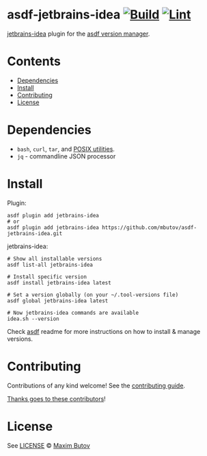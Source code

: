 # asdf-jetbrains-idea [![Build](https://github.com/mbutov/asdf-jetbrains-idea/actions/workflows/build.yml/badge.svg)](https://github.com/mbutov/asdf-jetbrains-idea/actions/workflows/build.yml) [![Lint](https://github.com/mbutov/asdf-jetbrains-idea/actions/workflows/lint.yml/badge.svg)](https://github.com/mbutov/asdf-jetbrains-idea/actions/workflows/lint.yml)

[jetbrains-idea](https://github.com/mbutov/asdf-jetbrains-idea) plugin for the [asdf version manager](https://asdf-vm.com).

# Contents

- [Dependencies](#dependencies)
- [Install](#install)
- [Contributing](#contributing)
- [License](#license)

# Dependencies

- `bash`, `curl`, `tar`, and [POSIX utilities](https://pubs.opengroup.org/onlinepubs/9699919799/idx/utilities.html).
- `jq` - commandline JSON processor

# Install

Plugin:

```shell
asdf plugin add jetbrains-idea
# or
asdf plugin add jetbrains-idea https://github.com/mbutov/asdf-jetbrains-idea.git
```

jetbrains-idea:

```shell
# Show all installable versions
asdf list-all jetbrains-idea

# Install specific version
asdf install jetbrains-idea latest

# Set a version globally (on your ~/.tool-versions file)
asdf global jetbrains-idea latest

# Now jetbrains-idea commands are available
idea.sh --version
```

Check [asdf](https://github.com/asdf-vm/asdf) readme for more instructions on how to
install & manage versions.

# Contributing

Contributions of any kind welcome! See the [contributing guide](contributing.md).

[Thanks goes to these contributors](https://github.com/mbutov/asdf-jetbrains-idea/graphs/contributors)!

# License

See [LICENSE](LICENSE) © [Maxim Butov](https://github.com/mbutov/)
